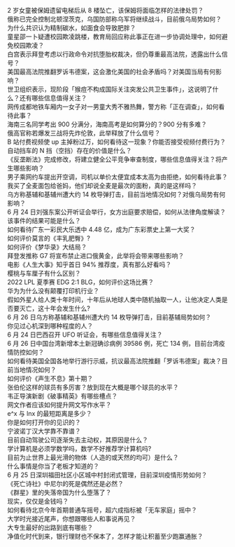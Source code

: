 2 岁女童被保姆遗留电梯后从 8 楼坠亡，该保姆将面临怎样的法律处罚？  
俄称已完全控制北顿涅茨克，乌国防部称乌军将继续战斗，目前俄乌局势如何？  
为什么共识认为精制碳水，如面食会导致肥胖？  
童星邵一卜疑遭校园欺凌跳楼，教育局回应称此事正在进一步协调处理中，如何避免校园欺凌？  
白宫表示拜登考虑以行政命令对抗堕胎权裁决，但仍尊重最高法院，透露出什么信号？  
美国最高法院推翻罗诉韦德案，这会激化美国的社会矛盾吗？对美国当局有何影响？  
世卫组织表示，现阶段「猴痘不构成国际关注突发公共卫生事件」，这说明了什么？还有哪些信息值得关注？  
网传成都地铁车厢内一女子对一男童大秀不雅热舞，警方称「正在调查」，如何看待此事？  
海南三名同学考出 900 分满分，海南高考是如何算分的？900 分有多难？  
俄高官称若爆发三战将先炸伦敦，此举释放了什么信号？  
B 站付费视频使 up 主掉粉过万，如何看待这一现象？你能否接受视频付费行为？  
自动挡车的 N 挡（空挡）存在的价值是什么？  
《反垄断法》完成修改，将建立健全公平竞争审查制度，哪些信息值得关注？将产生哪些影响？  
男子乘网约车提出开空调，司机以单价太便宜成本太高为由拒绝，如何看待此事？  
我买了全麦面包给爸妈，他们却说全麦是最次的面粉，真的是这样吗？  
乌方称基辅和基辅州遭大约 14 枚导弹打击，目前当地情况如何？对俄乌局势有何影响？  
6 月 24 日刘强东案公开听证会举行，女方出庭要求赔偿，如何从法律角度解读？该事件的结果可能是什么？  
如何看待广东一彩民大乐透中 4.48 亿，成为广东彩票史上第一大奖？  
如何评价莫言的《丰乳肥臀》?  
如何评价《梦华录》大结局？  
拜登发推称 G7 将宣布禁止进口俄黄金，此举将会带来哪些影响？  
电影《人生大事》知乎首日 94% 推荐度，真有那么好看吗？  
樱桃与车厘子有什么区别？  
2022 LPL 夏季赛 EDG 2:1 BLG，如何评价这场比赛？  
华为为什么没有颠覆打印机行业？  
假如外星人给人类十年时间，十年后从地球人类中随机抽取一人，让他决定人类是否要灭亡，这十年会发生什么?  
6 月 26 日乌方称基辅和基辅州遭大约 14 枚导弹打击，目前基辅局势如何？  
你见过心机深到哪种程度的人？  
6 月 24 日巴西召开 UFO 听证会，有哪些信息值得关注？  
6 月 26 日中国台湾新增本土新冠确诊病例 39586 例，死亡 134 例，目前台湾疫情防控如何？  
如何看待美国全国各地举行游行示威，抗议最高法院推翻「罗诉韦德案」裁决？目前当地情况如何？  
如何评价《声生不息》第十期？  
张伯伦这样的球员有多厉害？放到现在大概是哪个球员的水平？  
韦正导演新剧《破事精英》有哪些槽点？  
网文作者应该如何提升网文写作水平？  
e^x 与 lnx 的最短距离是多少？  
你是如何打开你的见识的？  
宁波诺丁汉大学靠不靠谱？  
目前自动驾驶公司逐渐失去主动权，其原因是什么？  
学计算机是必须学数学吗，数学不好推荐学计算机吗?  
目前为止世界上最光滑的物体（人造的或天然的均可）是什么？  
什么事情是你当了老板才知道的？  
6 月 25 日深圳福田社区小区城中村封闭式管理，目前深圳疫情形势如何？  
《死亡诗社》中尼尔的死是偶然还是必然？  
《群星》里的失落帝国为什么堕落了？  
现实，仅仅是金钱吗？  
如何看待北京今年首期普通车摇号，超六成指标被「无车家庭」摇中？  
大学时光接近尾声，你想跟哪些人和事说再见？  
大专生最好的出路到底有哪些？  
净值化时代到来，银行理财也不保本了，怎样才能让积蓄至少跑赢通胀？  

